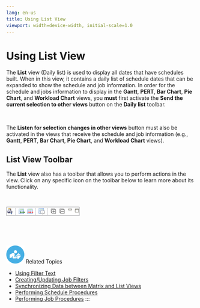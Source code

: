 ```yaml
---
lang: en-us
title: Using List View
viewport: width=device-width, initial-scale=1.0
---
```


#  Using List View

The **List** view (Daily list) is used to display all dates that have
schedules built. When in this view, it contains a daily list of schedule
dates that can be expanded to show the schedule and job information. In
order for the schedule and jobs information to display in the **Gantt**,
**PERT**, **Bar Chart**, **Pie Chart**, and **Workload Chart** views,
you **must** first activate the **Send the current selection to other
views** button on the **Daily list** toolbar.

 

The **Listen for selection changes in other views** button must also be
activated in the views that receive the schedule and job information
(e.g., **Gantt**, **PERT**, **Bar Chart**, **Pie Chart**, and **Workload
Chart** views).

## List View Toolbar

The **List** view also has a toolbar that allows you to perform actions
in the view. Click on any specific icon on the toolbar below to learn
more about its functionality.

 

![List View toolbar](../../../Resources/Images/EM/EMlisttoolbar.png "List View toolbar")

 

 

![White \"person reading\" icon on blue circular background](../../../Resources/Images/moreinfo-icon(48x48).png "More Info icon")
Related Topics

-   [Using Filter Text](Using-Filter-Text.md)
-   [Creating/Updating Job     Filters](Creating_Updating-Job-Filters.md)
-   [Synchronizing Data between Matrix and List     Views](Synchronizing-Data-between-Matrix-and-List-Views.md)
-   [Performing Schedule     Procedures](Performing-Schedule-Procedures-List.md)
-   [Performing Job Procedures](Performing-Job-Procedures-List.md)
:::

 

